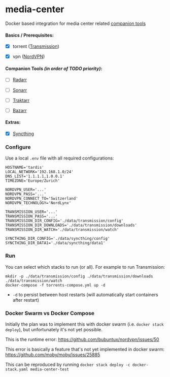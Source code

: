 # media-center
Docker based integration for media center related [companion tools](https://www.reddit.com/r/radarr/comments/hbwnb2/a_list_of_all_companion_tools_and_software/)

#### Basics / Prerequisites:

- [x] torrent ([Transmission](https://github.com/transmission/transmission))
- [x] vpn ([NordVPN](https://nordvpn.com/))


#### Companion Tools _(in order of TODO priority)_:
- [ ] [Radarr](https://github.com/Radarr/Radarr)
- [ ] [Sonarr](https://github.com/Sonarr/Sonarr)
- [ ] [Traktarr](https://github.com/l3uddz/traktarr)
- [ ] [Bazarr](https://github.com/morpheus65535/bazarr)


#### Extras:
- [x] [Syncthing](https://syncthing.net/)


### Configure

Use a local `.env` file with all required configurations:
```
HOSTNAME='tardis'
LOCAL_NETWORK='192.168.1.0/24'
DNS_LIST='1.1.1.1,1.0.0.1'
TIMEZONE='Europe/Zurich'

NORDVPN_USER='...'
NORDVPN_PASS='...'
NORDVPN_CONNECT_TO='Switzerland'
NORDVPN_TECHNOLOGY='NordLynx'

TRANSMISSION_USER='...'
TRANSMISSION_PASS='...'
TRANSMISSION_DIR_CONFIG='./data/transmission/config'
TRANSMISSION_DIR_DOWNLOADS='./data/transmission/downloads'
TRANSMISSION_DIR_WATCH='./data/transmission/watch'

SYNCTHING_DIR_CONFIG='./data/syncthing/config'
SYNCTHING_DIR_DATA1='./data/syncthing/data1'
```


### Run

You can select which stacks to run (or all). For example to run Transmission:

```shell
mkdir -p ./data/transmission/config ./data/transmission/downloads ./data/transmission/watch
docker-compose -f torrents-compose.yml up -d
```

- `-d` to persist between host restarts (will automatically start containers after restart)


### Docker Swarm vs Docker Compose

Initially the plan was to implement this with docker swarm (i.e. `docker stack deploy`), but unfortunately it's not yet possible.

This is the runtime error: https://github.com/bubuntux/nordvpn/issues/50

This error is basically a feature that's not yet implemented in docker swarm: https://github.com/moby/moby/issues/25885  

This can be reproduced by running `docker stack deploy -c docker-stack.yaml media-center-test`
